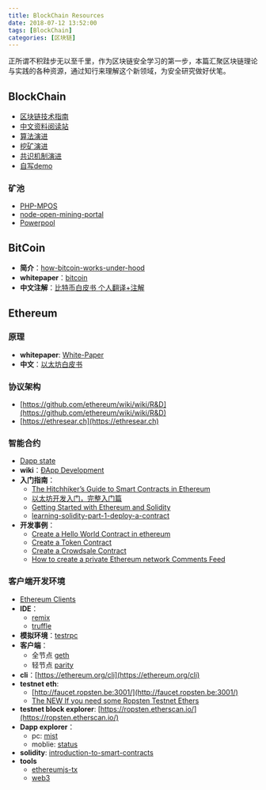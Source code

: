```yaml
---
title: BlockChain Resources
date: 2018-07-12 13:52:00
tags: [BlockChain]
categories: [区块链]
---
```


正所谓不积跬步无以至千里，作为区块链安全学习的第一步，本篇汇聚区块链理论与实践的各种资源，通过知行来理解这个新领域，为安全研究做好伏笔。

<!-- more -->

## BlockChain

* [区块链技术指南](https://yeasy.gitbooks.io/blockchain_guide/)
* [中文资料阅读站](https://github.com/LiuBoyu/blockchain)
* [算法演进](http://www.8btc.com/blockchain-tech-algorithm)
* [挖矿演进](http://www.8btc.com/blockchain-tech-mining)
* [共识机制演进](http://www.8btc.com/blockchain-tech-consensus-mechanism)
* [自写demo](https://github.com/houugen/BlockChainDemo/blob/master/demo/demo.py)

### 矿池

* [PHP-MPOS](https://github.com/MPOS/php-mpos)
* [node-open-mining-portal](https://github.com/zone117x/node-open-mining-portal)
* [Powerpool](https://github.com/sigwo/powerpool)

## BitCoin

*  **简介**：[how-bitcoin-works-under-hood](http://www.imponderablethings.com/2013/07/how-bitcoin-works-under-hood.html
)
*  **whitepaper**：[bitcoin](https://bitcoin.org/bitcoin.pdf)
* **中文注解**：[比特币白皮书 个人翻译+注解](https://zhuanlan.zhihu.com/p/25039679)

## Ethereum

### 原理

* **whitepaper**: [White-Paper](https://github.com/ethereum/wiki/wiki/White-Paper)
* **中文**：[以太坊白皮书](https://github.com/ethereum/wiki/wiki/%5B%E4%B8%AD%E6%96%87%5D-%E4%BB%A5%E5%A4%AA%E5%9D%8A%E7%99%BD%E7%9A%AE%E4%B9%A6)

### 协议架构

* [https://github.com/ethereum/wiki/wiki/R&D](https://github.com/ethereum/wiki/wiki/R&D)
* [https://ethresear.ch](https://ethresear.ch)

### 智能合约

* [Dapp state](https://www.stateofthedapps.com/)
* **wiki**：[ÐApp Development](https://github.com/ethereum/wiki/wiki/%C3%90App-Development)
* **入门指南**：
  * [The Hitchhiker’s Guide to Smart Contracts in Ethereum](https://blog.zeppelin.solutions/the-hitchhikers-guide-to-smart-contracts-in-ethereum-848f08001f05)
  * [以太坊开发入门，完整入门篇](http://me.tryblockchain.org/getting-up-to-speed-on-ethereum.html)
  * [Getting Started with Ethereum and Solidity](https://hudsonjameson.com/training/ic3-2017/)
  * [learning-solidity-part-1-deploy-a-contract](https://karl.tech/learning-solidity-part-1-deploy-a-contract/)
* **开发事例**：
  * [Create a Hello World Contract in ethereum](https://www.ethereum.org/greeter)
  * [Create a Token Contract](https://www.ethereum.org/token)
  * [Create a Crowdsale Contract](https://www.ethereum.org/crowdsale)
  * [How to create a private Ethereum network Comments Feed](https://omarmetwally.blog/2017/07/25/how-to-create-a-private-ethereum-network/)

### 客户端开发环境

* [Ethereum Clients](https://github.com/ethereum/wiki/wiki/Clients,-tools,-dapp-browsers,-wallets-and-other-projects)
* **IDE**：
	* [remix](http://remix.ethereum.org)
	* [truffle](https://github.com/trufflesuite/truffle)
* **模拟环境**：[testrpc](https://github.com/trufflesuite/ganache-cli)
* **客户端**：
	* 全节点 [geth](https://github.com/ethereum/go-ethereum/wiki/Building-Ethereum)
	* 轻节点 [parity](https://github.com/paritytech/parity)
* **cli**：[https://ethereum.org/cli](https://ethereum.org/cli)
* **testnet eth**: 
  * [http://faucet.ropsten.be:3001/](http://faucet.ropsten.be:3001/)
  * [The NEW If you need some Ropsten Testnet Ethers](https://www.reddit.com/r/ethdev/comments/72ltwj/the_new_if_you_need_some_ropsten_testnet_ethers/)
* **testnet block explorer**: [https://ropsten.etherscan.io/](https://ropsten.etherscan.io/)
* **Dapp explorer**：
  * pc: [mist](https://github.com/ethereum/mist)
  * moblie: [status](https://status.im/)
* **solidity**: [introduction-to-smart-contracts](https://solidity.readthedocs.io/en/latest/introduction-to-smart-contracts.html)
* **tools**
  * [ethereumjs-tx](https://github.com/ethereumjs/ethereumjs-tx)
  * [web3](https://github.com/ethereum/web3.js/)